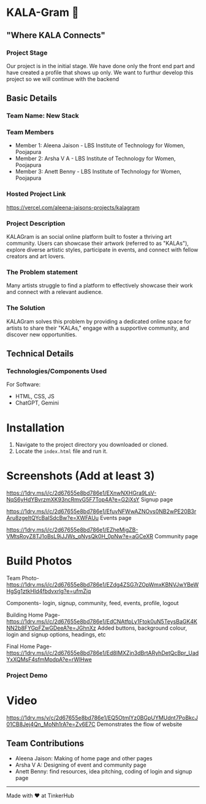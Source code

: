 # KALA-Gram 🎯
## "Where KALA Connects"

### Project Stage
Our project is in the initial stage. We have done only the front end part and have created a profile that shows up only. We want to furthur develop this project so we will continue with the backend 

## Basic Details
### Team Name: New Stack

### Team Members
- Member 1: Aleena Jaison - LBS Institute of Technology for Women, Poojapura
- Member 2: Arsha V A - LBS Institute of Technology for Women, Poojapura
- Member 3: Anett Benny - LBS Institute of Technology for Women, Poojapura

### Hosted Project Link
https://vercel.com/aleena-jaisons-projects/kalagram

### Project Description
KALAGram is an social online platform built to foster a thriving art community. Users can showcase their artwork (referred to as "KALAs"), explore diverse artistic styles, participate in events, and connect with fellow creators and art lovers.

### The Problem statement
Many artists struggle to find a platform to effectively showcase their work and connect with a relevant audience.

### The Solution
KALAGram solves this problem by providing a dedicated online space for artists to share their "KALAs," engage with a supportive community, and discover new opportunities. 

## Technical Details
### Technologies/Components Used
For Software:
- HTML, CSS, JS
- ChatGPT, Gemini

# Installation
1.  Navigate to the project directory you downloaded or cloned.
2.  Locate the `index.html` file and run it.

# Screenshots (Add at least 3)
https://1drv.ms/i/c/2d67655e8bd786e1/EXnwNXHGra9LsV-NqS6yHdYBvrzmXK93ncRmvG5F7Top4A?e=G2jXsY
Signup page

https://1drv.ms/i/c/2d67655e8bd786e1/EfuvNFWwAZNOvs0NB2wPE20B3rAru8zgeItQYcBaISdcBw?e=XWFAUu
Events page

https://1drv.ms/i/c/2d67655e8bd786e1/EZheMigZB-VMtsRoyZ8TJ1oBsL9iJJWs_qNysQk0H_0pNw?e=aGCeXR
Community page

# Build Photos
Team Photo- https://1drv.ms/i/c/2d67655e8bd786e1/EZdg4ZSG7rZOpWmxKBNVJwYBeWHgSg1ztkHId4fbdvxrlg?e=ufmZjq

Components- login, signup, community, feed, events, profile, logout

Building Home Page- https://1drv.ms/i/c/2d67655e8bd786e1/EdCNAtfpLy1Ftok0uN5TeysBaGK4KNN2b8FYGpFZwGDeeA?e=JGhnXz
Added buttons, background colour, login and signup options, headings, etc

Final Home Page- https://1drv.ms/i/c/2d67655e8bd786e1/Ed8IMXZjn3dBrtARyhDetQcBpr_UadYxXQMsF4sfmMpdpA?e=rWlHwe

### Project Demo
# Video
https://1drv.ms/v/c/2d67655e8bd786e1/EQ5OtmlYz0BGpUYMUdnt7PoBkcJ01CB8Jej4Qn_MoNh1rA?e=Zv6E7C
Demonstrates the flow of website

## Team Contributions
- Aleena Jaison: Making of home page and other pages
- Arsha V A: Designing of event and community page
- Anett Benny: find resources, idea pitching, coding of login and signup page

---
Made with ❤️ at TinkerHub
